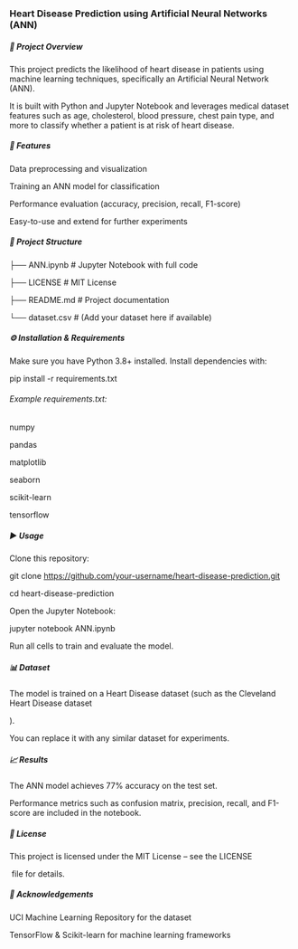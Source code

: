 ### Heart Disease Prediction using Artificial Neural Networks (ANN)

##### 📌 Project Overview



This project predicts the likelihood of heart disease in patients using machine learning techniques, specifically an Artificial Neural Network (ANN).

It is built with Python and Jupyter Notebook and leverages medical dataset features such as age, cholesterol, blood pressure, chest pain type, and more to classify whether a patient is at risk of heart disease.



##### 🚀 Features



Data preprocessing and visualization



Training an ANN model for classification



Performance evaluation (accuracy, precision, recall, F1-score)



Easy-to-use and extend for further experiments



##### 📂 Project Structure

├── ANN.ipynb          # Jupyter Notebook with full code

├── LICENSE            # MIT License

├── README.md          # Project documentation

└── dataset.csv        # (Add your dataset here if available)



##### ⚙️ Installation \& Requirements



Make sure you have Python 3.8+ installed. Install dependencies with:



pip install -r requirements.txt





###### Example requirements.txt:



numpy

pandas

matplotlib

seaborn

scikit-learn

tensorflow



##### ▶️ Usage



Clone this repository:



git clone https://github.com/your-username/heart-disease-prediction.git

cd heart-disease-prediction





Open the Jupyter Notebook:



jupyter notebook ANN.ipynb





Run all cells to train and evaluate the model.



##### 📊 Dataset



The model is trained on a Heart Disease dataset (such as the Cleveland Heart Disease dataset

).

You can replace it with any similar dataset for experiments.



##### 📈 Results



The ANN model achieves 77% accuracy on the test set.



Performance metrics such as confusion matrix, precision, recall, and F1-score are included in the notebook.



##### 📝 License



This project is licensed under the MIT License – see the LICENSE

&nbsp;file for details.



##### 🙌 Acknowledgements



UCI Machine Learning Repository for the dataset



TensorFlow \& Scikit-learn for machine learning frameworks

